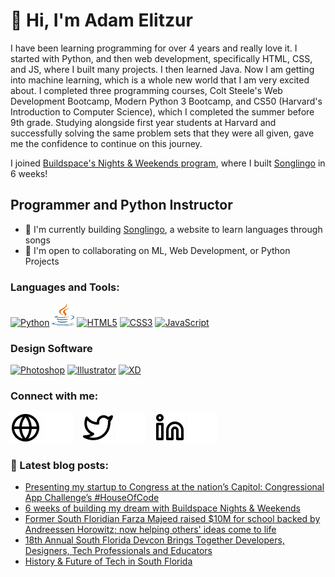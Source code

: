 # 👋 Hi, I'm Adam Elitzur

<!-- <picture>
  <source media="(prefers-color-scheme: dark)" srcset="img/portfolio-website-header-dark.png">
  <source media="(prefers-color-scheme: light)" srcset="img/portfolio-website-header-light.png">
  <img alt="banner for Adam Elitzur - programmer and Python instructor" src="img/portfolio-website-header-light.png">
</picture> -->

I have been learning programming for over 4 years and really love it. I started with Python, and then web development, specifically HTML, CSS, and JS, where I built many projects. I then learned Java. Now I am getting into machine learning, which is a whole new world that I am very excited about. I completed three programming courses, Colt Steele's Web Development Bootcamp, Modern Python 3 Bootcamp, and CS50 (Harvard's Introduction to Computer Science), which I completed the summer before 9th grade. Studying alongside first year students at Harvard and successfully solving the same problem sets that they were all given, gave me the confidence to continue on this journey.

I joined [Buildspace's Nights & Weekends program](https://buildspace.so), where I built [Songlingo](https://song-lingo.com) in 6 weeks!

## Programmer and Python Instructor

- 🌱 I'm currently building [Songlingo](https://song-lingo.com), a website to learn languages through songs
- 🤝 I'm open to collaborating on ML, Web Development, or Python Projects

<p align="left">
  
### Languages and Tools:
<a href="https://www.python.org/" target="_blank" rel="noreferrer"><img src="https://raw.githubusercontent.com/danielcranney/readme-generator/main/public/icons/skills/python-colored.svg" width="36" height="36" alt="Python" /></a>
<a href="https://www.java.com/en/" target="_blank" rel="noreferrer"><img src="img/java.svg" width="36" height="36" alt="Java" /></a>
<a href="https://developer.mozilla.org/en-US/docs/Glossary/HTML5" target="_blank" rel="noreferrer"><img src="https://raw.githubusercontent.com/danielcranney/readme-generator/main/public/icons/skills/html5-colored.svg" width="36" height="36" alt="HTML5" /></a>
<a href="https://www.w3.org/TR/CSS/#css" target="_blank" rel="noreferrer"><img src="https://raw.githubusercontent.com/danielcranney/readme-generator/main/public/icons/skills/css3-colored.svg" width="36" height="36" alt="CSS3" /></a>
<a href="https://developer.mozilla.org/en-US/docs/Web/JavaScript" target="_blank" rel="noreferrer"><img src="https://raw.githubusercontent.com/danielcranney/readme-generator/main/public/icons/skills/javascript-colored.svg" width="36" height="36" alt="JavaScript" /></a>

  
### Design Software
<a href="https://www.adobe.com/products/photoshop.html" target="_blank" rel="noreferrer"><img src="https://raw.githubusercontent.com/danielcranney/readme-generator/main/public/icons/skills/photoshop-colored.svg" width="36" height="36" alt="Photoshop" /></a>
<a href="https://www.adobe.com/products/illustrator.html" target="_blank" rel="noreferrer"><img src="https://raw.githubusercontent.com/danielcranney/readme-generator/main/public/icons/skills/illustrator-colored.svg" width="36" height="36" alt="Illustrator" /></a>
<a href="https://www.adobe.com/products/xd/fonts/xd.html" target="_blank" rel="noreferrer"><img src="https://raw.githubusercontent.com/danielcranney/readme-generator/main/public/icons/skills/xd-colored.svg" width="36" height="36" alt="XD" /></a>
</p>


### Connect with me:

[![website](./img/globe-light.svg)](https://adamelitzur.com#gh-light-mode-only)
[![website](./img/globe-dark.svg)](https://adamelitzur.com#gh-dark-mode-only)
&nbsp;&nbsp;
[![website](./img/twitter-light.svg)](https://www.twitter.com/adamcandoit#gh-light-mode-only)
[![website](./img/twitter-dark.svg)](https://www.twitter.com/adamcandoit#gh-dark-mode-only)
&nbsp;&nbsp;
[![website](./img/linkedin-light.svg)](https://www.linkedin.com/in/adam-elitzur#gh-light-mode-only)
[![website](./img/linkedin-dark.svg)](https://www.linkedin.com/in/adam-elitzur#gh-dark-mode-only)
&nbsp;&nbsp;


### 📕 Latest blog posts:
<!-- BLOG-POST-LIST:START -->
- [Presenting my startup to Congress at the nation’s Capitol: Congressional App Challenge’s #HouseOfCode](https://blog.adamelitzur.com/presenting-my-startup-to-congress-at-the-nations-capitol-congressional-app-challenges-houseofcode)
- [6 weeks of building my dream with Buildspace Nights &amp; Weekends](https://blog.adamelitzur.com/6-weeks-of-building-my-dream-with-buildspace-nights-weekends)
- [Former South Floridian Farza Majeed raised $10M for school backed by Andreessen Horowitz; now helping others&#39; ideas come to life](https://blog.adamelitzur.com/former-south-floridian-farza-majeed-raised-10m-for-school-backed-by-andreessen-horowitz-now-helping-others-ideas-come-to-life)
- [18th Annual South Florida Devcon Brings Together Developers, Designers, Tech Professionals and Educators](https://blog.adamelitzur.com/18th-annual-south-florida-devcon-brings-together-developers-designers-tech-professionals-and-educators)
- [History &amp; Future of Tech in South Florida](https://blog.adamelitzur.com/history-future-of-tech-in-south-florida)
<!-- BLOG-POST-LIST:END -->

